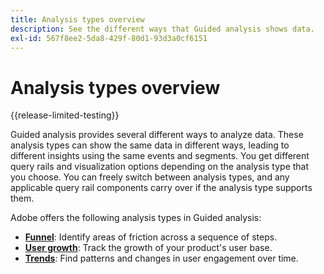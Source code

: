 ```yaml
---
title: Analysis types overview
description: See the different ways that Guided analysis shows data.
exl-id: 567f8ee2-5da8-429f-80d1-93d3a0cf6151
---
```

# Analysis types overview

{{release-limited-testing}}

Guided analysis provides several different ways to analyze data. These analysis types can show the same data in different ways, leading to different insights using the same events and segments. You get different query rails and visualization options depending on the analysis type that you choose. You can freely switch between analysis types, and any applicable query rail components carry over if the analysis type supports them.

Adobe offers the following analysis types in Guided analysis:

* **[Funnel](funnel.md)**: Identify areas of friction across a sequence of steps.
* **[User growth](user-growth.md)**: Track the growth of your product's user base.
* **[Trends](trends.md)**: Find patterns and changes in user engagement over time.
